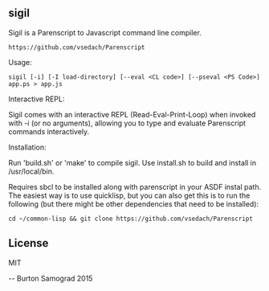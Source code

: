 sigil
-----

Sigil is a Parenscript to Javascript command line compiler.

    https://github.com/vsedach/Parenscript

Usage:

    sigil [-i] [-I load-directory] [--eval <CL code>] [--pseval <PS Code>] app.ps > app.js

Interactive REPL:

Sigil comes with an interactive REPL (Read-Eval-Print-Loop) when
invoked with -i (or no arguments), allowing you to type and evaluate
Parenscript commands interactively.

Installation:

Run 'build.sh' or 'make' to compile sigil. Use install.sh to build and
install in /usr/local/bin.

Requires sbcl to be installed along with parenscript in your ASDF
instal path. The easiest way is to use quicklisp, but you can also get
this is to run the following (but there might be other dependencies
that need to be installed):

    cd ~/common-lisp && git clone https://github.com/vsedach/Parenscript

License
-------

MIT

--
Burton Samograd
2015